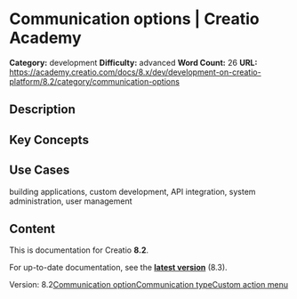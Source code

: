 # Communication options | Creatio Academy

**Category:** development **Difficulty:** advanced **Word Count:** 26 **URL:**
https://academy.creatio.com/docs/8.x/dev/development-on-creatio-platform/8.2/category/communication-options

## Description

## Key Concepts

## Use Cases

building applications, custom development, API integration, system
administration, user management

## Content

This is documentation for Creatio **8.2**.

For up-to-date documentation, see the
**[latest version](/docs/8.x/dev/development-on-creatio-platform/category/communication-options)**
(8.3).

Version:
8.2[Сommunication option](/docs/8.x/dev/development-on-creatio-platform/8.2/category/сommunication-option)[Communication type](/docs/8.x/dev/development-on-creatio-platform/8.2/category/communication-type)[Custom action menu](/docs/8.x/dev/development-on-creatio-platform/8.2/category/custom-action-menu)
